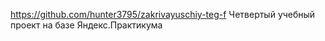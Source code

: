 https://github.com/hunter3795/zakrivayuschiy-teg-f Четвертый учебный проект на базе Яндекс.Практикума
